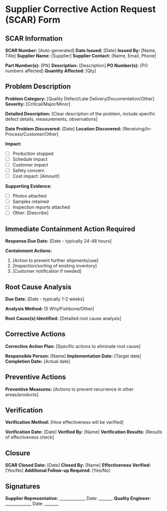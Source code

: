 # Supplier Corrective Action Request (SCAR) Form

## SCAR Information
**SCAR Number:** [Auto-generated]
**Date Issued:** [Date]
**Issued By:** [Name, Title]
**Supplier Name:** [Supplier]
**Supplier Contact:** [Name, Email, Phone]

**Part Number(s):** [PN]
**Description:** [Description]
**PO Number(s):** [PO numbers affected]
**Quantity Affected:** [Qty]

## Problem Description
**Problem Category:** [Quality Defect/Late Delivery/Documentation/Other]
**Severity:** [Critical/Major/Minor]

**Detailed Description:**
[Clear description of the problem, include specific defect details, measurements, observations]

**Date Problem Discovered:** [Date]
**Location Discovered:** [Receiving/In-Process/Customer/Other]

**Impact:**
- [ ] Production stopped
- [ ] Schedule impact
- [ ] Customer impact
- [ ] Safety concern
- [ ] Cost impact: [Amount]

**Supporting Evidence:**
- [ ] Photos attached
- [ ] Samples retained
- [ ] Inspection reports attached
- [ ] Other: [Describe]

## Immediate Containment Action Required
**Response Due Date:** [Date - typically 24-48 hours]

**Containment Actions:**
1. [Action to prevent further shipments/use]
2. [Inspection/sorting of existing inventory]
3. [Customer notification if needed]

## Root Cause Analysis
**Due Date:** [Date - typically 1-2 weeks]

**Analysis Method:** [5 Why/Fishbone/Other]

**Root Cause(s) Identified:**
[Detailed root cause analysis]

## Corrective Actions
**Corrective Action Plan:**
[Specific actions to eliminate root cause]

**Responsible Person:** [Name]
**Implementation Date:** [Target date]
**Completion Date:** [Actual date]

## Preventive Actions
**Preventive Measures:**
[Actions to prevent recurrence in other areas/products]

## Verification
**Verification Method:**
[How effectiveness will be verified]

**Verification Date:** [Date]
**Verified By:** [Name]
**Verification Results:**
[Results of effectiveness check]

## Closure
**SCAR Closed Date:** [Date]
**Closed By:** [Name]
**Effectiveness Verified:** [Yes/No]
**Additional Follow-up Required:** [Yes/No]

## Signatures
**Supplier Representative:** _____________ Date: _______
**Quality Engineer:** _____________ Date: _______
